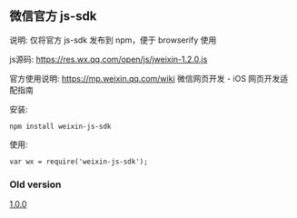 微信官方 js-sdk
----

说明: 仅将官方 js-sdk 发布到 npm，便于 browserify 使用

js源码: https://res.wx.qq.com/open/js/jweixin-1.2.0.js

官方使用说明: https://mp.weixin.qq.com/wiki 微信网页开发 - iOS 网页开发适配指南

安装:
    
    npm install weixin-js-sdk
    
使用:
    
    var wx = require('weixin-js-sdk');

### Old version

[1.0.0](https://github.com/yanxi-me/weixin-js-sdk/tree/1.0.0)
